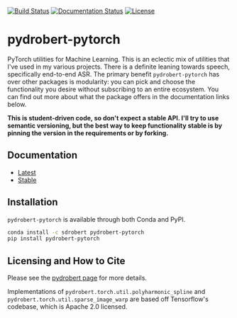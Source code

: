 [![Build Status](https://travis-ci.com/sdrobert/pydrobert-pytorch.svg?branch=master)](https://travis-ci.com/sdrobert/pydrobert-pytorch)
[![Documentation Status](https://readthedocs.org/projects/pydrobert-pytorch/badge/?version=latest)](https://pydrobert-pytorch.readthedocs.io/en/latest/?badge=latest)
[![License](https://img.shields.io/badge/License-Apache%202.0-blue.svg)](https://opensource.org/licenses/Apache-2.0)

# pydrobert-pytorch

PyTorch utilities for Machine Learning. This is an eclectic mix of utilities
that I've used in my various projects. There is a definite leaning towards
speech, specifically end-to-end ASR. The primary benefit `pydrobert-pytorch`
has over other packages is modularity: you can pick and choose the
functionality you desire without subscribing to an entire ecosystem. You can
find out more about what the package offers in the documentation links below.

**This is student-driven code, so don't expect a stable API. I'll try to use
semantic versioning, but the best way to keep functionality stable is by
pinning the version in the requirements or by forking.**

## Documentation

- [Latest](https://pydrobert-pytorch.readthedocs.io/en/latest/)
- [Stable](https://pydrobert-pytorch.readthedocs.io/en/stable/)

## Installation

`pydrobert-pytorch` is available through both Conda and PyPI.

``` bash
conda install -c sdrobert pydrobert-pytorch
pip install pydrobert-pytorch
```

## Licensing and How to Cite

Please see the [pydrobert page](https://github.com/sdrobert/pydrobert) for more
details.

Implementations of `pydrobert.torch.util.polyharmonic_spline` and
`pydrobert.torch.util.sparse_image_warp` are based off Tensorflow's codebase,
which is Apache 2.0 licensed.

